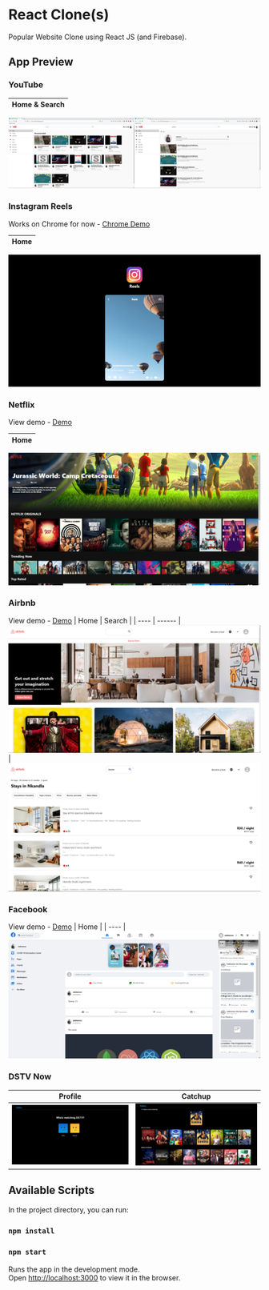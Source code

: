 # React Clone(s)
Popular Website Clone using React JS (and Firebase).

## App Preview

### YouTube

| Home & Search |
| ------- |
![YouTube Screenshot](/youtube-clone/screenshot/youtube.jpg)

### Instagram Reels

Works on Chrome for now - [Chrome Demo](https://instagram-reels-clone-e4846.web.app)

| Home |
| ---- |
![IG Reel Screenshot](/instagram-reels-clone/screenshot/reels.jpg)

### Netflix

View demo - [Demo](https://netflix-clone-98a31.web.app)

| Home |
| ---- |
![Netflix Screenshot](/netflix-clone/screenshot/netflix.jpg)

### Airbnb

View demo - [Demo](https://airbnb-clone-5faa5.web.app/)
| Home | Search |
| ---- | ------ |
![Airbnb Screenshot](/airbnb-clone/screenshot/airbnb-1.jpg) | ![Airbnb Screenshot](/airbnb-clone/screenshot/airbnb-2.jpg)

### Facebook

View demo - [Demo](https://facebook-clone-7cbea.web.app/)
| Home |
| ---- |
![Facebook Screenshot](/facebook-clone/screenshot/facebook.jpg)

### DSTV Now

| Profile | Catchup |
| ---- | ------ |
![Dstv Screenshot](/dstv-now-clone/screenshot/dstv-1.jpg) | ![Dstv Screenshot](/dstv-now-clone/screenshot/dstv-2.jpg)



## Available Scripts

In the project directory, you can run:

### `npm install`
### `npm start`

Runs the app in the development mode.<br />
Open [http://localhost:3000](http://localhost:3000) to view it in the browser.
